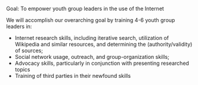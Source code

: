 
	 
Goal: To empower youth group leaders in the use of the Internet

We will accomplish our overarching goal by training 4-6 youth group leaders in:

  * Internet research skills, including iterative search, utilization of Wikipedia and similar resources, and determining the (authority/validity) of sources;
  * Social network usage, outreach, and group-organization skills;
  * Advocacy skills, particularly in conjunction with presenting researched topics
  * Training of third parties in their newfound skills